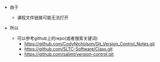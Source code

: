 - 由于
  - 课程文件链接可能无法打开

- 所以
  - 可以参考github上的repo(或者搜索关键词)
    - https://github.com/CodyNicholson/Git_Version_Control_Notes.git
    - https://github.com/SLTC-Software/Class.git
    - https://github.com/salimt/version-control.git